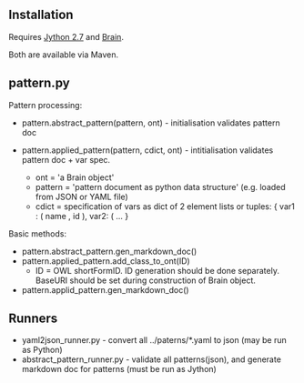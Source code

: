 ## Installation

Requires [Jython 2.7](http://www.jython.org/downloads.html) and [Brain](https://github.com/loopasam/Brain/wiki#local).

Both are available via Maven.

## pattern.py

Pattern processing: 

- pattern.abstract_pattern(pattern, ont) - initialisation validates pattern doc
- pattern.applied_pattern(pattern, cdict, ont) - intitialisation validates pattern doc + var spec. 

   - ont = 'a Brain object'
   - pattern = 'pattern document as python data structure' (e.g. loaded from JSON or YAML file)
   - cdict = specification of vars as dict of 2 element lists or tuples:
        { var1 : ( name , id ), var2: ( ... }

Basic methods:

 - pattern.abstract_pattern.gen_markdown_doc()
 - pattern.applied_pattern.add_class_to_ont(ID)
   - ID = OWL shortFormID. ID generation should be done separately. BaseURI should be set during construction of Brain object. 
 - pattern.applid_pattern.gen_markdown_doc()



## Runners

- yaml2json_runner.py - convert all ../paterns/*.yaml to json (may be run as Python)
- abstract_pattern_runner.py  - validate all patterns(json), and generate markdown doc for patterns (must be run as Jython)
